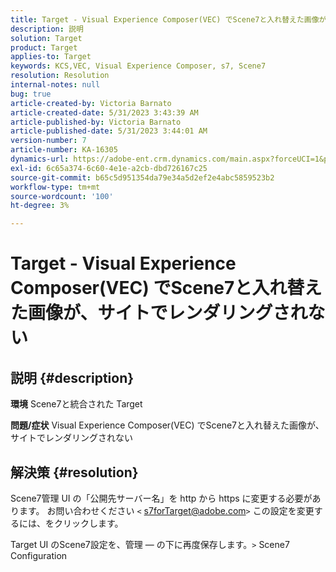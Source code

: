 ```yaml
---
title: Target - Visual Experience Composer(VEC) でScene7と入れ替えた画像が、サイトでレンダリングされない
description: 説明
solution: Target
product: Target
applies-to: Target
keywords: KCS,VEC, Visual Experience Composer, s7, Scene7
resolution: Resolution
internal-notes: null
bug: true
article-created-by: Victoria Barnato
article-created-date: 5/31/2023 3:43:39 AM
article-published-by: Victoria Barnato
article-published-date: 5/31/2023 3:44:01 AM
version-number: 7
article-number: KA-16305
dynamics-url: https://adobe-ent.crm.dynamics.com/main.aspx?forceUCI=1&pagetype=entityrecord&etn=knowledgearticle&id=717b5d51-65ff-ed11-8f6e-6045bd006149
exl-id: 6c65a374-6c60-4e1e-a2cb-dbd726167c25
source-git-commit: b65c5d951354da79e34a5d2ef2e4abc5859523b2
workflow-type: tm+mt
source-wordcount: '100'
ht-degree: 3%

---
```


# Target - Visual Experience Composer(VEC) でScene7と入れ替えた画像が、サイトでレンダリングされない

## 説明 {#description}

<b>環境</b>
Scene7と統合された Target

<b>問題/症状</b>
Visual Experience Composer(VEC) でScene7と入れ替えた画像が、サイトでレンダリングされない


## 解決策 {#resolution}


Scene7管理 UI の「公開先サーバー名」を http から https に変更する必要があります。 お問い合わせください `<` [s7forTarget@adobe.com](mailto:s7forTarget@adobe.com)`>`  この設定を変更するには、をクリックします。

Target UI のScene7設定を、管理 — の下に再度保存します。`>`  Scene7 Configuration
